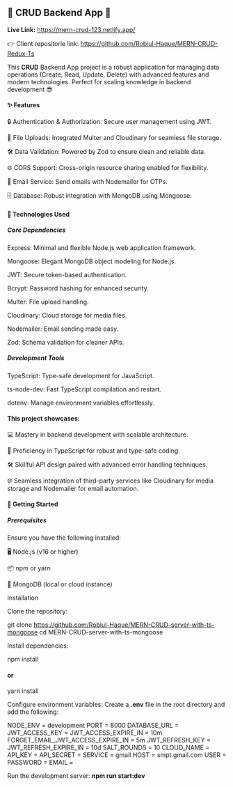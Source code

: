 ## 🌟 CRUD Backend App 🚀

<b>Live Link:</b> https://mern-crud-123.netlify.app/

👉 Client repositorie link: https://github.com/Robiul-Haque/MERN-CRUD-Redux-Ts

This <b>CRUD</b> Backend App project is a robust application for managing data operations (Create, Read, Update, Delete) with advanced features and modern technologies. Perfect for scaling knowledge in backend development 😎

#### ✨ Features

🔒 Authentication & Authorization: Secure user management using JWT.

📁 File Uploads: Integrated Multer and Cloudinary for seamless file storage.

🛠️ Data Validation: Powered by Zod to ensure clean and reliable data.

🌐 CORS Support: Cross-origin resource sharing enabled for flexibility.

📧 Email Service: Send emails with Nodemailer for OTPs.

🗄️ Database: Robust integration with MongoDB using Mongoose.

#### 🔧 Technologies Used

##### Core Dependencies

Express: Minimal and flexible Node.js web application framework.

Mongoose: Elegant MongoDB object modeling for Node.js.

JWT: Secure token-based authentication.

Bcrypt: Password hashing for enhanced security.

Multer: File upload handling.

Cloudinary: Cloud storage for media files.

Nodemailer: Email sending made easy.

Zod: Schema validation for cleaner APIs.

##### Development Tools

TypeScript: Type-safe development for JavaScript.

ts-node-dev: Fast TypeScript compilation and restart.

dotenv: Manage environment variables effortlessly.

#### This project showcases:

💻 Mastery in backend development with scalable architecture.

🔐 Proficiency in TypeScript for robust and type-safe coding.

🛠️ Skillful API design paired with advanced error handling techniques.

🌐 Seamless integration of third-party services like Cloudinary for media storage and Nodemailer for email automation.

#### 🚀 Getting Started

##### Prerequisites

Ensure you have the following installed:

🖥️ Node.js (v16 or higher)

📦 npm or yarn

🐳 MongoDB (local or cloud instance)

Installation

Clone the repository:

git clone <https://github.com/Robiul-Haque/MERN-CRUD-server-with-ts-mongoose>
cd MERN-CRUD-server-with-ts-mongoose

Install dependencies:

npm install
#### or
yarn install

Configure environment variables:
Create a <b>.env</b> file in the root directory and add the following:

NODE_ENV = development
PORT = 8000
DATABASE_URL = 
JWT_ACCESS_KEY = 
JWT_ACCESS_EXPIRE_IN = 10m
FORGET_EMAIL_JWT_ACCESS_EXPIRE_IN = 5m
JWT_REFRESH_KEY = 
JWT_REFRESH_EXPIRE_IN = 10d
SALT_ROUNDS = 10
CLOUD_NAME = 
API_KEY = 
API_SECRET = 
SERVICE = gmail
HOST = smpt.gmail.com
USER = 
PASSWORD = 
EMAIL = 

Run the development server:
<b>npm run start:dev</b>